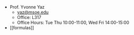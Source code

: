 - Prof. Yvonne Yaz
	- yaz@msoe.edu
	- Office: L317
	- Office Hours: Tue Thu 10:00-11:00, Wed Fri 14:00-15:00
- [[formulas]]
